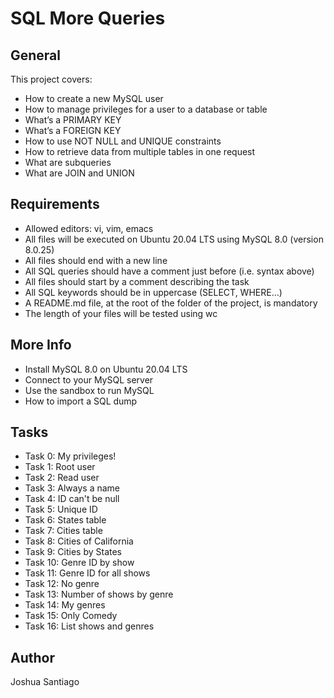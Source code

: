 # SQL More Queries

## General
This project covers:
- How to create a new MySQL user
- How to manage privileges for a user to a database or table
- What’s a PRIMARY KEY
- What’s a FOREIGN KEY
- How to use NOT NULL and UNIQUE constraints
- How to retrieve data from multiple tables in one request
- What are subqueries
- What are JOIN and UNION

## Requirements
- Allowed editors: vi, vim, emacs
- All files will be executed on Ubuntu 20.04 LTS using MySQL 8.0 (version 8.0.25)
- All files should end with a new line
- All SQL queries should have a comment just before (i.e. syntax above)
- All files should start by a comment describing the task
- All SQL keywords should be in uppercase (SELECT, WHERE…)
- A README.md file, at the root of the folder of the project, is mandatory
- The length of your files will be tested using wc

## More Info
- Install MySQL 8.0 on Ubuntu 20.04 LTS
- Connect to your MySQL server
- Use the sandbox to run MySQL
- How to import a SQL dump

## Tasks
- Task 0: My privileges!
- Task 1: Root user
- Task 2: Read user
- Task 3: Always a name
- Task 4: ID can't be null
- Task 5: Unique ID
- Task 6: States table
- Task 7: Cities table
- Task 8: Cities of California
- Task 9: Cities by States
- Task 10: Genre ID by show
- Task 11: Genre ID for all shows
- Task 12: No genre
- Task 13: Number of shows by genre
- Task 14: My genres
- Task 15: Only Comedy
- Task 16: List shows and genres

## Author
Joshua Santiago